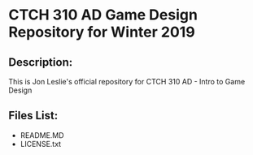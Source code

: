 # CTCH 310 AD Game Design Repository for Winter 2019

## Description: 

This is Jon Leslie's official repository for CTCH 310 AD - Intro to Game Design

## Files List:

- README.MD
- LICENSE.txt
